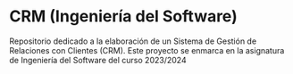 # CRM (Ingeniería del Software)
Repositorio dedicado a la elaboración de un Sistema de Gestión de Relaciones con Clientes (CRM). Este proyecto se enmarca en la asignatura de Ingeniería del Software del curso 2023/2024
